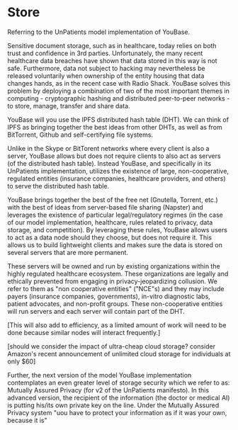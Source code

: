 # Store

Referring to the UnPatients model implementation of YouBase.

Sensitive document storage, such as in healthcare, today relies on both trust and confidence in 3rd parties. Unfortunately, the many recent healthcare data breaches have shown that data stored in this way is not safe. Furthermore, data not subject to hacking may nevertheless be released voluntarily when ownership of the entity housing that data changes hands, as in the recent case with Radio Shack. YouBase solves this problem by deploying a combination of two of the most important themes in computing - cryptographic hashing and distributed peer-to-peer networks - to store, manage, transfer and share data. 

YouBase will you use the IPFS distributed hash table (DHT). We can think of IPFS as bringing together the best ideas from other DHTs, as well as from BitTorrent, Github and self-certifying file systems. 

Unlike in the Skype or BitTorent networks where every client is also a server, YouBase allows but does not require clients to also act as servers (of the distributed hash table). Instead YouBase, and specifically in its UnPatients implementation, utilizes the existence of large, non-cooperative, regulated entities (insurance companies, healthcare providers, and others) to serve the distributed hash table. 

YouBase brings together the best of the free net (Gnutella, Torrent, etc.) with the best of ideas from server-based file sharing (Napster) and leverages the existence of particular legal/regulatory regimes (in the case of our model implementation, healthcare, rules related to privacy, data storage, and competition). By leveraging these rules, YouBase allows users to act as a data node should they choose, but does not require it. This allows us to build lightweight clients and makes sure the data is stored on several servers that are more permanent. 

These servers will be owned and run by existing organizations within the highly regulated healthcare ecosystem. These organizations are legally and ethically prevented from engaging in privacy-jeopardizing collusion. We refer to them as "non cooperative entities" ("NCE"s) and they may include payers (insurance companies, governments), in-vitro diagnostic labs, patient advocates, and non-profit groups. These non-cooperative entities will run servers and each server will contain part of the DHT. 

[This will also add to efficiency, as a limited amount of work will need to be done because similar nodes will interact frequently.]

[should we consider the impact of ultra-cheap cloud storage? consider Amazon's recent announcement of unlimited cloud storage for individuals at only $60]

Further, the next version of the model YouBase implementation contemplates an even greater level of storage security which we refer to as:  Mutually Assured Privacy (for v2 of the UnPatients manifesto). In this advanced version, the recipient of the information (the doctor or medical AI) is putting his/its own private key on the line. Under the Mutually Assured Privacy system "uou have to protect your information as if it was your own, because it is"

